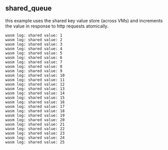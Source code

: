 
## shared_queue

this example uses the shared key value store (across VMs) 
and increments the value in response to http requests atomically.

```
wasm log: shared value: 1
wasm log: shared value: 2
wasm log: shared value: 3
wasm log: shared value: 4
wasm log: shared value: 5
wasm log: shared value: 6
wasm log: shared value: 7
wasm log: shared value: 8
wasm log: shared value: 9
wasm log: shared value: 10
wasm log: shared value: 11
wasm log: shared value: 12
wasm log: shared value: 13
wasm log: shared value: 14
wasm log: shared value: 15
wasm log: shared value: 16
wasm log: shared value: 17
wasm log: shared value: 18
wasm log: shared value: 19
wasm log: shared value: 20
wasm log: shared value: 21
wasm log: shared value: 22
wasm log: shared value: 23
wasm log: shared value: 24
wasm log: shared value: 25
```